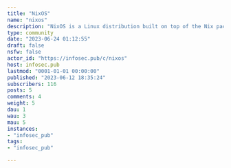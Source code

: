 ```yaml
---
title: "NixOS" 
name: "nixos"
description: "NixOS is a Linux distribution built on top of the Nix package manager. Its declarative configuration allows reliable system upgrades via several official channels of stability and size.This community discusses NixOS, Nix, and everything related."
type: community
date: "2023-06-24 01:12:55"
draft: false
nsfw: false
actor_id: "https://infosec.pub/c/nixos"
host: infosec.pub
lastmod: "0001-01-01 00:00:00"
published: "2023-06-12 18:35:24"
subscribers: 116
posts: 5
comments: 4
weight: 5
dau: 1
wau: 3
mau: 5
instances:
- "infosec_pub"
tags: 
- "infosec_pub"

---
```

